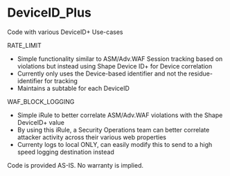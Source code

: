 # DeviceID_Plus
Code with various DeviceID+ Use-cases

RATE_LIMIT
- Simple functionality similar to ASM/Adv.WAF Session tracking based on violations but instead using Shape Device ID+ for Device correlation
- Currently only uses the Device-based identifier and not the residue-identifier for tracking
- Maintains a subtable for each DeviceID


WAF_BLOCK_LOGGING
- Simple iRule to better correlate ASM/Adv.WAF violations with the Shape DeviceID+ value
- By using this iRule, a Security Operations team can better correlate attacker activity across their various web properties
- Currenty logs to local ONLY, can easily modify this to send to a high speed logging destination instead


Code is provided AS-IS. No warranty is implied.
